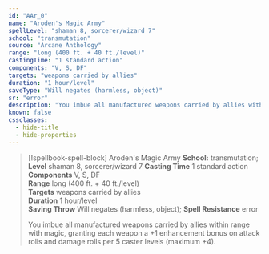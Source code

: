 ```yaml
---
id: "AAr_0"
name: "Aroden's Magic Army"
spellLevel: "shaman 8, sorcerer/wizard 7"
school: "transmutation"
source: "Arcane Anthology"
range: "long (400 ft. + 40 ft./level)"
castingTime: "1 standard action"
components: "V, S, DF"
targets: "weapons carried by allies"
duration: "1 hour/level"
saveType: "Will negates (harmless, object)"
sr: "error"
description: "You imbue all manufactured weapons carried by allies within range with magic, granting each weapon a +1 enhancement bonus on attack rolls and damage rolls per 5 caster levels (maximum +4)."
known: false
cssclasses:
  - hide-title
  - hide-properties
---
```


> [!spellbook-spell-block] Aroden's Magic Army
> **School:** transmutation; **Level** shaman 8, sorcerer/wizard 7
> **Casting Time** 1 standard action  
> **Components** V, S, DF  
> **Range** long (400 ft. + 40 ft./level)  
> **Targets** weapons carried by allies  
> **Duration** 1 hour/level  
> **Saving Throw** Will negates (harmless, object); **Spell Resistance** error
> 
> You imbue all manufactured weapons carried by allies within range with magic, granting each weapon a +1 enhancement bonus on attack rolls and damage rolls per 5 caster levels (maximum +4).